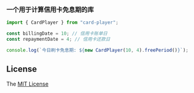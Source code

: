 ### 一个用于计算信用卡免息期的库

```ts
import { CardPlayer } from "card-player";

const billingDate = 10; // 信用卡账单日
const repaymentDate = 4; // 信用卡还款日

console.log(`今日刷卡免息期: ${new CardPlayer(10, 4).freePeriod()}`);
```

## License

The [MIT License](LICENSE)
